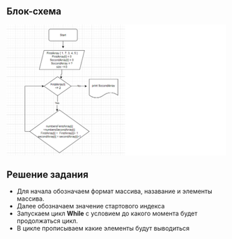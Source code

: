 ## Блок-схема

![Блок-схема](diagram.png)

## Решение задания

+ Для начала обозначаем формат массива, назавание и элементы массива.
+ Далее обозначаем значение стартового индекса
+ Запускаем цикл **While** с условием до какого момента будет продолжаться цикл.
+ В цикле прописываем какие элементы будут выводиться
